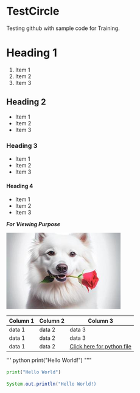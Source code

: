 # TestCircle
Testing github with sample code for Training.

# Heading 1
1. Item 1
2. Item 2
3. Item 3

## Heading 2
* Item 1
* Item 2
* Item 3

### Heading 3
- Item 1
- Item 2
- Item 3

#### Heading 4
+ Item 1
+ Item 2
+ Item 3

<!-- comments -->
<!-- ** or __ means bols while * or _ meand italic -->

**_For Viewing Purpose_**
<!-- comments -->
![Alt text](image.png)

<!-- Tables -->

|Column 1| Column 2| Column 3|
|---|---|---|
|data 1|data 2|data 3|
|data 1|data 2|data 3|
|data 1|data 2|[Click here for python file](https://github.com/pratikbhosale12/TestCircle/blob/main/Circle.py)|

''' python
print("Hello World!")
"""
```python
print("Hello World")
```

```java
System.out.println("Hello World!)
```
